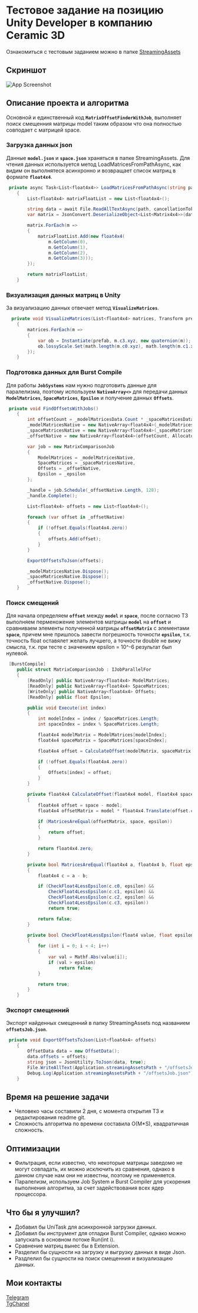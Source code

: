 # Тестовое задание на позицию Unity Developer в компанию Ceramic 3D
Ознакомиться с тестовым заданием можно в папке [StreamingAssets](https://github.com/Rutherfordum/Test_Task_Ceramic3d/tree/main/Assets/StreamingAssets)

## Скриншот
![App Screenshot](https://github.com/Rutherfordum/Test_Task_Ceramic3d/blob/main/Resources/1.png)

## Описание проекта и алгоритма
Основной и единственный код **`MatrixOffsetFinderWithJob`**, выполняет поиск смещенния матрицы model таким образом что она полностью совподает с матрицей space.

### Загрузка данных json
Данные **`model.json`** и **`space.json`** храняться в папке StreamingAssets. Для чтения данных используется метод LoadMatricesFromPathAsync, как видим он выполнятеся асинхронно и возвращает список матриц в формате **`float4x4`**.

```C#
 private async Task<List<float4x4>> LoadMatricesFromPathAsync(string path, CancellationToken cancellationToken = default)
    {
        List<float4x4> matrixFloatList = new List<float4x4>();

        string data = await File.ReadAllTextAsync(path, cancellationToken);
        var matrix = JsonConvert.DeserializeObject<List<Matrix4x4>>(data);

        matrix.ForEach(m =>
        {
            matrixFloatList.Add(new float4x4(
                m.GetColumn(0),
                m.GetColumn(1),
                m.GetColumn(2),
                m.GetColumn(3)));
        });

        return matrixFloatList;
    }
```

### Визуализация данных матриц в Unity
За визуализацию данных отвечает метод **`VisualizeMatrices`**.

```C#
  private void VisualizeMatrices(List<float4x4> matrices, Transform prefab)
    {
        matrices.ForEach(m =>
        {
            var ob = Instantiate(prefab, m.c3.xyz, new quaternion(m));
            ob.lossyScale.Set(math.length(m.c0.xyz), math.length(m.c1.xyz), math.length(m.c2.xyz));
        });
    }
```

### Подготовка данных для Burst Compile
Для работы **`JobSystems`** нам нужно подготовить данные для паралелизма, поэтому используем **`NativeArray<>`** для передачи данных **`ModelMatrices`**, **`SpaceMatrices`**, **`Epsilon`** и получение данных **`Offsets`**.

```C#
 private void FindOffsetsWithJobs()
    {
        int offsetCount = _modelMatricesData.Count * _spaceMatricesData.Count;
        _modelMatricesNative = new NativeArray<float4x4>(_modelMatricesData.ToArray(), Allocator.TempJob);
        _spaceMatricesNative = new NativeArray<float4x4>(_spaceMatricesData.ToArray(), Allocator.TempJob);
        _offsetNative = new NativeArray<float4x4>(offsetCount, Allocator.TempJob);

        var job = new MatrixComparisonJob
        {
            ModelMatrices = _modelMatricesNative,
            SpaceMatrices = _spaceMatricesNative,
            Offsets = _offsetNative,
            Epsilon = _epsilon
        };

        _handle = job.Schedule(_offsetNative.Length, 128);
        _handle.Complete();

        List<float4x4> offsets = new List<float4x4>();

        foreach (var offset in _offsetNative)
        {
            if (!offset.Equals(float4x4.zero))
            {
                offsets.Add(offset);
            }
        }

        ExportOffsetsToJson(offsets);

        _modelMatricesNative.Dispose();
        _spaceMatricesNative.Dispose();
        _offsetNative.Dispose();
    }
```

### Поиск смещений
Для начала определяем **`offset`** между **`model`** и **`space`**, после согласно ТЗ выполняем перменожение элементов матрицы **`model`** на **`offset`** и сравниваем элементы полученной матрицы **`offsetMatrix`** c элементами **`space`**, причем мне пришлось завести погрешность точности **`epsilon`**, т.к. точность float оставялет желать лучшего, а точности double не вижу смысла, т.к. при тесте с значением epsilon = 10^-6 результат был нулевой.

```C#
 [BurstCompile]
    public struct MatrixComparisonJob : IJobParallelFor
    {
        [ReadOnly] public NativeArray<float4x4> ModelMatrices;
        [ReadOnly] public NativeArray<float4x4> SpaceMatrices;
        [WriteOnly] public NativeArray<float4x4> Offsets;
        [ReadOnly] public float Epsilon;

        public void Execute(int index)
        {
            int modelIndex = index / SpaceMatrices.Length;
            int spaceIndex = index % SpaceMatrices.Length;

            float4x4 modelMatrix = ModelMatrices[modelIndex];
            float4x4 spaceMatrix = SpaceMatrices[spaceIndex];

            float4x4 offset = CalculateOffset(modelMatrix, spaceMatrix, Epsilon);

            if (!offset.Equals(float4x4.zero))
            {
                Offsets[index] = offset;
            }
        }

        private float4x4 CalculateOffset(float4x4 model, float4x4 space, float epsilon)
        {
            float4x4 offset = space - model;
            float4x4 offsetMatrix = model * float4x4.Translate(offset.c3.xyz);

            if (MatricesAreEqual(offsetMatrix, space, epsilon))
            {
                return offset;
            }

            return float4x4.zero;
        }

        private bool MatricesAreEqual(float4x4 a, float4x4 b, float epsilon)
        {
            float4x4 c = a - b;

            if (CheckFloat4LessEpsilon(c.c0, epsilon) &&
                CheckFloat4LessEpsilon(c.c1, epsilon) &&
                CheckFloat4LessEpsilon(c.c2, epsilon) &&
                CheckFloat4LessEpsilon(c.c3, epsilon))
                return true;

            return false;
        }

        private bool CheckFloat4LessEpsilon(float4 value, float epsilon)
        {
            for (int i = 0; i < 4; i++)
            {
                var val = Mathf.Abs(value[i]);
                if (val > epsilon)
                    return false;
            }

            return true;
        }
    }
```

### Экспорт смещенний 
Экспорт найденных смещенний в папку StreamingAssets под названием **`offsetsJob.json`**.

```C#
 private void ExportOffsetsToJson(List<float4x4> offsets)
    {
        OffsetData data = new OffsetData();
        data.offsets = offsets;
        string json = JsonUtility.ToJson(data, true);
        File.WriteAllText(Application.streamingAssetsPath + "/offsetsJob.json", json);
        Debug.Log(Application.streamingAssetsPath + "/offsetsJob.json");
    }
```

## Время на решение задачи
- Человеко часы составили 2 дня, с момента открытия ТЗ и редактирования readme git. 
- Сложность алгоритма по времени составила O(M*S), квадратичная сложность.


## Оптимизации
- Фильтрация, если известно, что некоторые матрицы заведомо не могут совпадать, их можно исключить из сравнения, однако в данном случае нам они не известны, поэтому не применяется.
- Паралелизм, используем Job System и Burst Compiler для ускорения выполнения алгоритма, за счет задействования всех ядер процессора.

## Что бы я улучшил?
- Добавил бы UniTask для асинхронной загрузки данных.
- Добавил бы инструмент для отладки Burst Compiler, однако можно запускать в основном потоке Run(int i).
- Сравнение матриц вынес бы в Extension.
- Разделил бы сущности на загрузку и выгрузку данных в виде Json.
- Раздлелил бы сущности на поиск смещенния и визуализацию данных.

## Мои контакты
[Telegram](https://t.me/Rutherfordum)   
[TgChanel](https://t.me/Pro_XR) 

